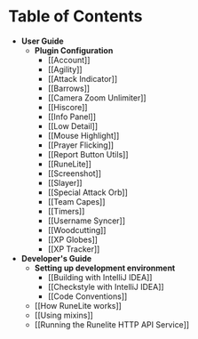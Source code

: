 # Table of Contents
* **User Guide**
  * **Plugin Configuration**
    * [[Account]]
    * [[Agility]]
    * [[Attack Indicator]]
    * [[Barrows]]
    * [[Camera Zoom Unlimiter]]
    * [[Hiscore]]
    * [[Info Panel]]
    * [[Low Detail]]
    * [[Mouse Highlight]]
    * [[Prayer Flicking]]
    * [[Report Button Utils]]
    * [[RuneLite]]
    * [[Screenshot]]
    * [[Slayer]]
    * [[Special Attack Orb]]
    * [[Team Capes]]
    * [[Timers]]
    * [[Username Syncer]]
    * [[Woodcutting]]
    * [[XP Globes]]
    * [[XP Tracker]]
* **Developer's Guide**
  * **Setting up development environment**
    * [[Building with IntelliJ IDEA]]
    * [[Checkstyle with IntelliJ IDEA]]
    * [[Code Conventions]]
  * [[How RuneLite works]]
  * [[Using mixins]]
  * [[Running the Runelite HTTP API Service]]